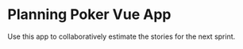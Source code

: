 # Planning Poker Vue App

Use this app to collaboratively estimate the stories for the next sprint.

